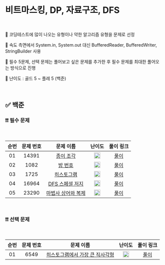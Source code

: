 # 비트마스킹, DP, 자료구조, DFS

<br/>

📌 코딩테스트에 많이 나오는 유형이나 약한 알고리즘 유형을 문제로 선정

📌 속도 측면에서 System.in, System.out 대신 BufferedReader, BufferedWriter, StringBuilder 사용

📌 필수 5문제, 선택 문제는 풀어보고 싶은 문제를 추가한 후 필수 문제를 최대한 풀어오는 방식으로 진행

📌 난이도 : 골드 5 ~ 플레 5 (백준)

<br/>

## ✅ 백준

### ❗❗ 필수 문제

<br/>

순번 | 문제 번호 | 문제 이름 | 난이도 | 풀이 링크
:---: | :---: | :---: | :---: | :---: 
01 | 14391 | [종이 조각](https://www.acmicpc.net/problem/14391) | <img src="https://static.solved.ac/tier_small/13.svg" width=20px> | [풀이](https://github.com/psj98/Java_Study_Coding_18/blob/main/study/src/study_230405/problemset/boj_14391.java)
02 | 1082 | [방 번호](https://www.acmicpc.net/problem/1082) | <img src="https://static.solved.ac/tier_small/13.svg" width=20px> | [풀이](https://github.com/psj98/Java_Study_Coding_18/blob/main/study/src/study_230405/problemset/boj_1082.java)
03 | 1725 | [히스토그램](https://www.acmicpc.net/problem/1725) | <img src="https://static.solved.ac/tier_small/16.svg" width=20px> | [풀이](https://github.com/psj98/Java_Study_Coding_18/blob/main/study/src/study_230405/problemset/boj_1725.java)
04 | 16964 | [DFS 스페셜 저지](https://www.acmicpc.net/problem/16964) | <img src="https://static.solved.ac/tier_small/13.svg" width=20px> | [풀이](https://github.com/psj98/Java_Study_Coding_18/blob/main/study/src/study_230405/problemset/boj_16964.java)
05 | 23290 | [마법사 상어와 복제](https://www.acmicpc.net/problem/23290) | <img src="https://static.solved.ac/tier_small/15.svg" width=20px> | [풀이](https://github.com/psj98/Java_Study_Coding_18/blob/main/study/src/study_230405/problemset/boj_23290.java)

<br/>

### ❗❗ 선택 문제

<br/>

순번 | 문제 번호 | 문제 이름 | 난이도 | 풀이 링크
:---: | :---: | :---: | :---: | :---: 
01 | 6549 | [히스토그램에서 가장 큰 직사각형](https://www.acmicpc.net/problem/6549) | <img src="https://static.solved.ac/tier_small/16.svg" width=20px> | [풀이](https://github.com/psj98/Java_Study_Coding_18/blob/main/study/src/study_230405/problemset/boj_6549.java)

